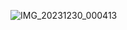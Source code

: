 ![IMG_20231230_000413](https://github.com/farhan7479/white-canvas/assets/123633657/205b04bf-5b18-4711-9a44-6721abb6b97c)


